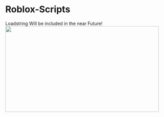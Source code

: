 # Roblox-Scripts
 Loadstring Will be included in the near Future!
 <img src="https://i.imgur.com/xhVJFZX.gif" width="480" height="270" />
